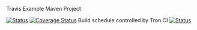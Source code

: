 Travis Example Maven Project

[![Status](https://travis-ci.org/sundaymtn/waterline.png)](https://travis-ci.org/sundaymtn/waterline)
[![Coverage Status](https://coveralls.io/repos/sundaymtn/waterline/badge.png)](https://coveralls.io/r/sundaymtn/waterline)
Build schedule controlled by Tron CI
[![Status](http://tron-ci.herokuapp.com/static/tron_small.png)](http://tron-ci.herokuapp.com/jobs/3018472/)
